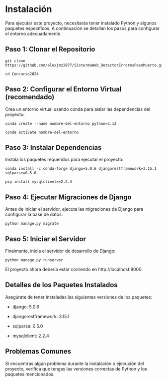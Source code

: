 # Instalación
Para ejecutar este proyecto, necesitarás tener instalado Python y algunos paquetes específicos. A continuación se detallan los pasos para configurar el entorno adecuadamente.


## Paso 1: Clonar el Repositorio
```
git clone https://github.com/alexjmz2077/SistermaWeb_DetectorErroresPesoMuerto.git
```

```
cd Concurso2024
```

## Paso 2: Configurar el Entorno Virtual (recomendado)
Crea un entorno virtual usando conda para aislar las dependencias del proyecto:
```
conda create --name nombre-del-entorno python=3.12
```

```
conda activate nombre-del-entorno
```


## Paso 3: Instalar Dependencias
Instala los paquetes requeridos para ejecutar el proyecto:
```
conda install -c conda-forge django=5.0.6 djangorestframework=3.15.1 sqlparse=0.5.0
```

```
pip install mysqlclient==2.2.4
```

## Paso 4: Ejecutar Migraciones de Django
Antes de iniciar el servidor, ejecuta las migraciones de Django para configurar la base de datos:
```
python manage.py migrate
```

## Paso 5: Iniciar el Servidor
Finalmente, inicia el servidor de desarrollo de Django:
```
python manage.py runserver
```
El proyecto ahora debería estar corriendo en http://localhost:8000.

## Detalles de los Paquetes Instalados
Asegúrate de tener instaladas las siguientes versiones de los paquetes:

- django: 5.0.6
* djangorestframework: 3.15.1
+ sqlparse: 0.5.0
- mysqlclient: 2.2.4

## Problemas Comunes
Si encuentras algún problema durante la instalación o ejecución del proyecto, verifica que tengas las versiones correctas de Python y los paquetes mencionados.
